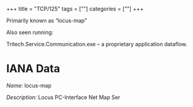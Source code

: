 +++
title = "TCP/125"
tags = [""]
categories = [""]
+++

Primarily known as “locus-map”

Also seen running:

Tritech.Service.Communication.exe – a proprietary application dataflow.

# IANA Data

_Name:_ locus-map

_Description:_ Locus PC-Interface Net Map Ser

